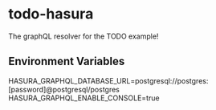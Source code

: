 # todo-hasura
The graphQL resolver for the TODO example!


## Environment Variables
HASURA_GRAPHQL_DATABASE_URL=postgresql://postgres:[password]@postgresql/postgres
HASURA_GRAPHQL_ENABLE_CONSOLE=true
